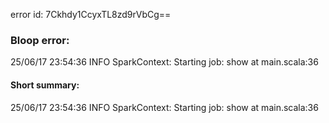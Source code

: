 error id: 7Ckhdy1CcyxTL8zd9rVbCg==
### Bloop error:

25/06/17 23:54:36 INFO SparkContext: Starting job: show at main.scala:36
#### Short summary: 

25/06/17 23:54:36 INFO SparkContext: Starting job: show at main.scala:36